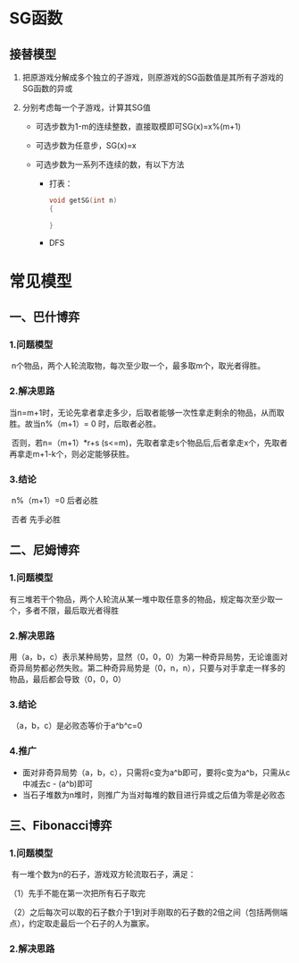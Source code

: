 # SG函数

## 接替模型

1. 把原游戏分解成多个独立的子游戏，则原游戏的SG函数值是其所有子游戏的SG函数的异或

2. 分别考虑每一个子游戏，计算其SG值

   - 可选步数为1-m的连续整数，直接取模即可SG(x)=x%(m+1)

   - 可选步数为任意步，SG(x)=x

   - 可选步数为一系列不连续的数，有以下方法

     - 打表：

       ```c++
       void getSG(int n)
       {
           
       }
       ```

       

     - DFS



# 常见模型

## 一、巴什博弈

### 1.问题模型

​	n个物品，两个人轮流取物，每次至少取一个，最多取m个，取光者得胜。

### 2.解决思路

​	当n=m+1时，无论先拿者拿走多少，后取者能够一次性拿走剩余的物品，从而取胜。故当n%（m+1）= 0 时，后取者必胜。

​	否则，若n=（m+1）*r+s (s<=m)，先取者拿走s个物品后,后者拿走x个，先取者再拿走m+1-k个，则必定能够获胜。

### 3.结论

​	n%（m+1）=0  后者必胜

​	否者 先手必胜

## 二、尼姆博弈

### 1.问题模型

​	有三堆若干个物品，两个人轮流从某一堆中取任意多的物品，规定每次至少取一个，多者不限，最后取光者得胜

### 2.解决思路

​	用（a，b，c）表示某种局势，显然（0，0，0）为第一种奇异局势，无论谁面对奇异局势都必然失败。第二种奇异局势是（0，n，n），只要与对手拿走一样多的物品，最后都会导致（0，0，0）

### 3.结论

​	（a，b，c）是必败态等价于a^b^c=0

### 4.推广

- ​	面对非奇异局势（a，b，c），只需将c变为a^b即可，要将c变为a^b，只需从c中减去c - (a^b)即可
- 当石子堆数为n堆时，则推广为当对每堆的数目进行异或之后值为零是必败态

## 三、Fibonacci博弈

### 1.问题模型

​	有一堆个数为n的石子，游戏双方轮流取石子，满足：

（1）先手不能在第一次把所有石子取完

（2）之后每次可以取的石子数介于1到对手刚取的石子数的2倍之间（包括两侧端点），约定取走最后一个石子的人为赢家。

### 2.解决思路